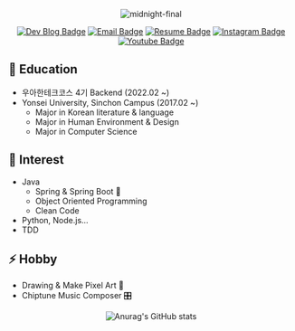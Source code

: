 <div align=center>
  
  ![midnight-final](https://user-images.githubusercontent.com/50815519/147802801-c148cc73-7be5-4298-a008-6aa609150cb6.gif)
  
  [![Dev Blog Badge](http://img.shields.io/badge/-DevBlog-black?style=flat&logo=Vimeo&logoColor=white)](https://velog.io/@betterfuture4)
  [![Email Badge](http://img.shields.io/badge/-Gmail-orange?style=flat&logo=Gmail&logoColor=white)](mailto:rerub0831@gmail.com)
  [![Resume Badge](http://img.shields.io/badge/-Portpolio-green?style=flat&logo=notion&logoColor=white)](https://mima-o.notion.site/JIWOOPOLIO-57115a663d1f43ddab213eb448b96946)
  [![Instagram Badge](https://img.shields.io/badge/-Instagram-E4405F?style=flat&logo=instagram&logoColor=white)](https://www.instagram.com/rerub0831/)
  [![Youtube Badge](https://img.shields.io/badge/-Youtube-red?style=flat&logo=youtube&logoColor=white)](https://www.youtube.com/channel/UCoEnx4PwKbzJEseHpXf7cFA/featured)
</div>

## 🏫 Education
- 우아한테크코스 4기 Backend (2022.02 ~)
- Yonsei University, Sinchon Campus (2017.02 ~)
  - Major in Korean literature & language
  - Major in Human Environment & Design
  - Major in Computer Science

## 🔭 Interest
- Java
  - Spring & Spring Boot 🌱
  - Object Oriented Programming
  - Clean Code
- Python, Node.js...
- TDD

## ⚡ Hobby
- Drawing & Make Pixel Art 🎨
- Chiptune Music Composer 🎛

<div align=center>
  <p></p>
  
  ![Anurag's GitHub stats](https://github-readme-stats.vercel.app/api?username=BETTERFUTURE4&show_icons=true&theme=radical)
  
</div>
<!--
**BETTERFUTURE4/BETTERFUTURE4** is a ✨ _special_ ✨ repository because its `README.md` (this file) appears on your GitHub profile.

Here are some ideas to get you started:

- 🔭 I’m currently working on ...
- 🌱 I’m currently learning ...
- 👯 I’m looking to collaborate on ...
- 🤔 I’m looking for help with ...
- 💬 Ask me about ...
- 📫 How to reach me: ...
- 😄 Pronouns: ...
- ⚡ Fun fact: ...
-->
